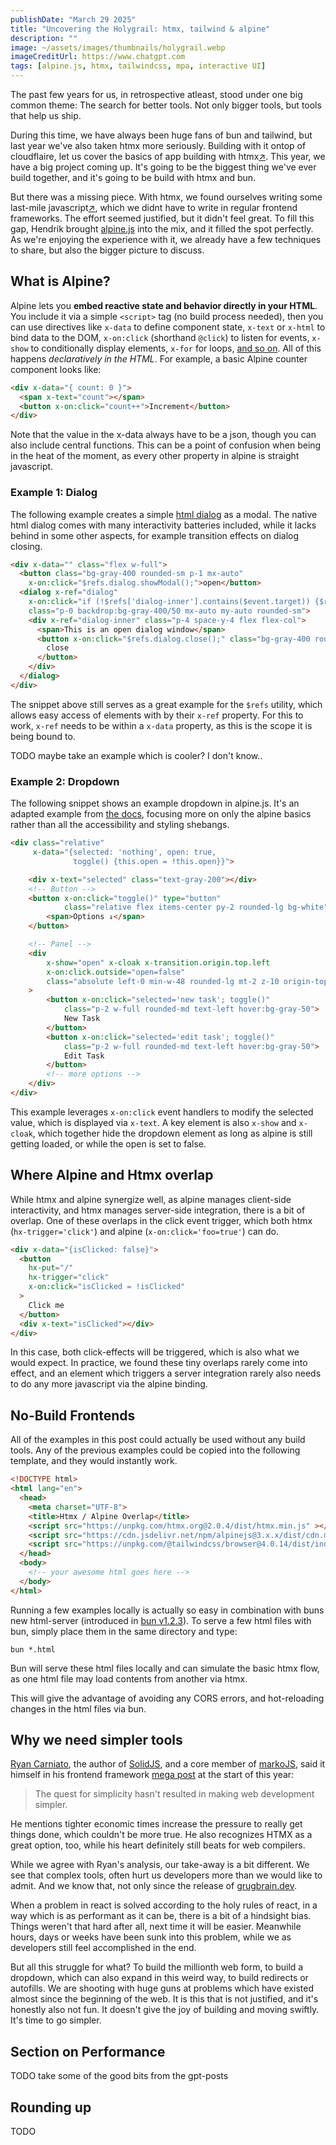 ```yaml
---
publishDate: "March 29 2025"
title: "Uncovering the Holygrail: htmx, tailwind & alpine"
description: ""
image: ~/assets/images/thumbnails/holygrail.webp
imageCreditUrl: https://www.chatgpt.com
tags: [alpine.js, htmx, tailwindcss, mpa, interactive UI]
---
```


The past few years for us, in retrospective atleast, stood under one big common theme: The search
for better tools. Not only bigger tools, but tools that help us ship.

During this time, we have always been huge fans of bun and tailwind, but last year we've also
taken htmx more seriously. Building with it ontop of cloudflaire, let us cover the basics of app
building with htmx[↗](/post/howto-htmx-astrodb-astrossr). This year, we have a big project coming
up. It's going to be the biggest thing we've ever build together, and it's going to be build with
htmx and bun.

But there was a missing piece. With htmx, we found ourselves writing some last-mile
javascript[↗](/post/howto-htmx-astrodb-astrossr#is-htmx-the-ultimate-choice), which we didnt have
to write in regular frontend frameworks. The effort seemed justified, but it didn't feel great. To
fill this gap, Hendrik brought [alpine.js](https://alpinejs.dev/) into the mix, and it filled the
spot perfectly. As we're enjoying the experience with it, we already have a few techniques to
share, but also the bigger picture to discuss.

## What is Alpine?

Alpine lets you **embed reactive state and behavior directly in your HTML**. You include it via a
simple `<script>` tag (no build process needed), then you can use directives like `x-data` to
define component state, `x-text` or `x-html` to bind data to the DOM, `x-on:click` (shorthand
`@click`) to listen for events, `x-show` to conditionally display elements, `x-for` for loops,
[and so on](https://alpinejs.dev/start-here). All of this happens *declaratively in the HTML*. For
example, a basic Alpine counter component looks like:

```html
<div x-data="{ count: 0 }">
  <span x-text="count"></span>
  <button x-on:click="count++">Increment</button>
</div>
```

Note that the value in the x-data always have to be a json, though you can also include central
functions. This can be a point of confusion when being in the heat of the moment, as every other
property in alpine is straight javascript.

### Example 1: Dialog

The following example creates a simple [html
dialog](https://developer.mozilla.org/de/docs/Web/HTML/Element/dialog) as a modal. The native html
dialog comes with many interactivity batteries included, while it lacks behind in some other aspects,
for example transition effects on dialog closing.

```html
<div x-data="" class="flex w-full">
  <button class="bg-gray-400 rounded-sm p-1 mx-auto"
    x-on:click="$refs.dialog.showModal();">open</button>
  <dialog x-ref="dialog"
    x-on:click="if (!$refs['dialog-inner'].contains($event.target)) {$refs.dialog.close();}"
    class="p-0 backdrop:bg-gray-400/50 mx-auto my-auto rounded-sm">
    <div x-ref="dialog-inner" class="p-4 space-y-4 flex flex-col">
      <span>This is an open dialog window</span>
      <button x-on:click="$refs.dialog.close();" class="bg-gray-400 rounded-sm">
        close
      </button>
    </div>
  </dialog>
</div>
```

The snippet above still serves as a great example for the `$refs` utility, which allows easy
access of elements with by their `x-ref` property. For this to work, `x-ref` needs to be within a
`x-data` property, as this is the scope it is being bound to.

TODO maybe take an example which is cooler? I don't know..

### Example 2: Dropdown

The following snippet shows an example dropdown in alpine.js. It's an adapted example from [the
docs](https://alpinejs.dev/component/dropdown), focusing more on only the alpine basics rather
than all the accessibility and styling shebangs.

```html
<div class="relative"
     x-data="{selected: 'nothing', open: true,
              toggle() {this.open = !this.open}}">

    <div x-text="selected" class="text-gray-200"></div>
    <!-- Button -->
    <button x-on:click="toggle()" type="button"
            class="relative flex items-center py-2 rounded-lg bg-white">
        <span>Options ↓</span>
    </button>

    <!-- Panel -->
    <div
        x-show="open" x-cloak x-transition.origin.top.left
        x-on:click.outside="open=false"
        class="absolute left-0 min-w-48 rounded-lg mt-2 z-10 origin-top-left bg-white text-gray-800"
    >
        <button x-on:click="selected='new task'; toggle()"
            class="p-2 w-full rounded-md text-left hover:bg-gray-50">
            New Task
        </button>
        <button x-on:click="selected='edit task'; toggle()"
            class="p-2 w-full rounded-md text-left hover:bg-gray-50">
            Edit Task
        </button>
        <!-- more options -->
    </div>
</div>
```

This example leverages `x-on:click` event handlers to modify the selected value, which is
displayed via `x-text`. A key element is also `x-show` and `x-cloak`, which together hide the
dropdown element as long as alpine is still getting loaded, or while the open is set to false.

## Where Alpine and Htmx overlap

While htmx and alpine synergize well, as alpine manages client-side interactivity, and htmx
manages server-side integration, there is a bit of overlap. One of these overlaps in the click
event trigger, which both htmx (`hx-trigger='click'`) and alpine (`x-on:click='foo=true'`) can do.

```html
<div x-data="{isClicked: false}">
  <button
    hx-put="/"
    hx-trigger="click"
    x-on:click="isClicked = !isClicked"
  >
    Click me
  </button>
  <div x-text="isClicked"></div>
</div>
```

In this case, both click-effects will be triggered, which is also what we would expect. In
practice, we found these tiny overlaps rarely come into effect, and an element which triggers a
server integration rarely also needs to do any more javascript via the alpine binding.

## No-Build Frontends

All of the examples in this post could actually be used without any build tools. Any of the
previous examples could be copied into the following template, and they would instantly work.

```html
<!DOCTYPE html>
<html lang="en">
  <head>
    <meta charset="UTF-8">
    <title>Htmx / Alpine Overlap</title>
    <script src="https://unpkg.com/htmx.org@2.0.4/dist/htmx.min.js" ></script>
    <script src="https://cdn.jsdelivr.net/npm/alpinejs@3.x.x/dist/cdn.min.js" defer></script>
    <script src="https://unpkg.com/@tailwindcss/browser@4.0.14/dist/index.global.js" ></script>
  </head>
  <body>
    <!-- your awesome html goes here -->
  </body>
</html>
```

Running a few examples locally is actually so easy in combination with buns new html-server
(introduced in [bun v1.2.3](https://bun.sh/blog/bun-v1.2.3)). To serve a few html files with bun,
simply place them in the same directory and type:

```
bun *.html
```

Bun will serve these html files locally and can simulate the basic htmx flow, as one html file may
load contents from another via htmx.

This will give the advantage of avoiding any CORS errors, and hot-reloading changes in the html
files via bun.


## Why we need simpler tools

[Ryan Carniato](https://x.com/RyanCarniato), the author of [SolidJS](https://www.solidjs.com/),
and a core member of [markoJS](https://markojs.com/), said it himself in his frontend framework
[mega post](https://dev.to/this-is-learning/javascript-frameworks-heading-into-2025-hkb) at the
start of this year:

> The quest for simplicity hasn't resulted in making web development simpler.

He mentions tighter economic times increase the pressure to really get things done, which couldn't
be more true. He also recognizes HTMX as a great option, too, while his heart definitely still
beats for web compilers.

While we agree with Ryan's analysis, our take-away is a bit different. We see that complex tools,
often hurt us developers more than we would like to admit. And we know that, not only since the
release of [grugbrain.dev](https://grugbrain.dev/).

When a problem in react is solved according to the holy rules of react, in a way which is as
performant as it can be, there is a bit of a hindsight bias. Things weren't that hard after all,
next time it will be easier. Meanwhile hours, days or weeks have been sunk into this problem,
while we as developers still feel accomplished in the end.

But all this struggle for what? To build the millionth web form, to build a dropdown, which can
also expand in this weird way, to build redirects or autofills. We are shooting with huge guns at
problems which have existed almost since the beginning of the web. It is this that is not
justified, and it's honestly also not fun. It doesn't give the joy of building and moving
swiftly. It's time to go simpler.

## Section on Performance

TODO take some of the good bits from the gpt-posts

## Rounding up

TODO
